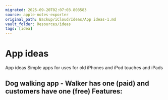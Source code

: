 ```yaml
---
migrated: 2025-09-20T02:07:03.808583
source: apple-notes-exporter
original_path: Backup/iCloud/Ideas/App ideas-1.md
vault_folder: Resources/ideas
tags: [idea]
---
```

# App ideas

App ideas
Simple apps for uses for old iPhones and iPod touches and iPads 

Dog walking app - Walker has one (paid) and customers have one (free)
Features:
- 
